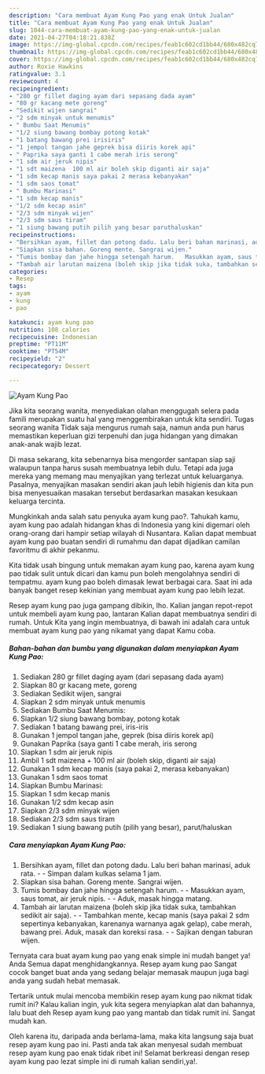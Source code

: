 ```yaml
---
description: "Cara membuat Ayam Kung Pao yang enak Untuk Jualan"
title: "Cara membuat Ayam Kung Pao yang enak Untuk Jualan"
slug: 1044-cara-membuat-ayam-kung-pao-yang-enak-untuk-jualan
date: 2021-04-27T04:18:21.838Z
image: https://img-global.cpcdn.com/recipes/feab1c602cd1bb44/680x482cq70/ayam-kung-pao-foto-resep-utama.jpg
thumbnail: https://img-global.cpcdn.com/recipes/feab1c602cd1bb44/680x482cq70/ayam-kung-pao-foto-resep-utama.jpg
cover: https://img-global.cpcdn.com/recipes/feab1c602cd1bb44/680x482cq70/ayam-kung-pao-foto-resep-utama.jpg
author: Roxie Hawkins
ratingvalue: 3.1
reviewcount: 4
recipeingredient:
- "280 gr fillet daging ayam dari sepasang dada ayam"
- "80 gr kacang mete goreng"
- "Sedikit wijen sangrai"
- "2 sdm minyak untuk menumis"
- " Bumbu Saat Menumis"
- "1/2 siung bawang bombay potong kotak"
- "1 batang bawang prei irisiris"
- "1 jempol tangan jahe geprek bisa diiris korek api"
- " Paprika saya ganti 1 cabe merah iris serong"
- "1 sdm air jeruk nipis"
- "1 sdt maizena  100 ml air boleh skip diganti air saja"
- "1 sdm kecap manis saya pakai 2 merasa kebanyakan"
- "1 sdm saos tomat"
- " Bumbu Marinasi"
- "1 sdm kecap manis"
- "1/2 sdm kecap asin"
- "2/3 sdm minyak wijen"
- "2/3 sdm saus tiram"
- "1 siung bawang putih pilih yang besar paruthaluskan"
recipeinstructions:
- "Bersihkan ayam, fillet dan potong dadu. Lalu beri bahan marinasi, aduk rata.   Simpan dalam kulkas selama 1 jam."
- "Siapkan sisa bahan. Goreng mente. Sangrai wijen."
- "Tumis bombay dan jahe hingga setengah harum.   Masukkan ayam, saus tomat, air jeruk nipis.  Aduk, masak hingga matang."
- "Tambah air larutan maizena (boleh skip jika tidak suka, tambahkan sedikit air saja).  Tambahkan mente, kecap manis (saya pakai 2 sdm sepertinya kebanyakan, karenanya warnanya agak gelap), cabe merah, bawang prei. Aduk, masak dan koreksi rasa.   Sajikan dengan taburan wijen."
categories:
- Resep
tags:
- ayam
- kung
- pao

katakunci: ayam kung pao 
nutrition: 108 calories
recipecuisine: Indonesian
preptime: "PT11M"
cooktime: "PT54M"
recipeyield: "2"
recipecategory: Dessert

---
```



![Ayam Kung Pao](https://img-global.cpcdn.com/recipes/feab1c602cd1bb44/680x482cq70/ayam-kung-pao-foto-resep-utama.jpg)

Jika kita seorang wanita, menyediakan olahan menggugah selera pada famili merupakan suatu hal yang menggembirakan untuk kita sendiri. Tugas seorang  wanita Tidak saja mengurus rumah saja, namun anda pun harus memastikan keperluan gizi terpenuhi dan juga hidangan yang dimakan anak-anak wajib lezat.

Di masa  sekarang, kita sebenarnya bisa mengorder santapan siap saji walaupun tanpa harus susah membuatnya lebih dulu. Tetapi ada juga mereka yang memang mau menyajikan yang terlezat untuk keluarganya. Pasalnya, menyajikan masakan sendiri akan jauh lebih higienis dan kita pun bisa menyesuaikan masakan tersebut berdasarkan masakan kesukaan keluarga tercinta. 



Mungkinkah anda salah satu penyuka ayam kung pao?. Tahukah kamu, ayam kung pao adalah hidangan khas di Indonesia yang kini digemari oleh orang-orang dari hampir setiap wilayah di Nusantara. Kalian dapat membuat ayam kung pao buatan sendiri di rumahmu dan dapat dijadikan camilan favoritmu di akhir pekanmu.

Kita tidak usah bingung untuk memakan ayam kung pao, karena ayam kung pao tidak sulit untuk dicari dan kamu pun boleh mengolahnya sendiri di tempatmu. ayam kung pao boleh dimasak lewat berbagai cara. Saat ini ada banyak banget resep kekinian yang membuat ayam kung pao lebih lezat.

Resep ayam kung pao juga gampang dibikin, lho. Kalian jangan repot-repot untuk membeli ayam kung pao, lantaran Kalian dapat membuatnya sendiri di rumah. Untuk Kita yang ingin membuatnya, di bawah ini adalah cara untuk membuat ayam kung pao yang nikamat yang dapat Kamu coba.

<!--inarticleads1-->

##### Bahan-bahan dan bumbu yang digunakan dalam menyiapkan Ayam Kung Pao:

1. Sediakan 280 gr fillet daging ayam (dari sepasang dada ayam)
1. Siapkan 80 gr kacang mete, goreng
1. Sediakan Sedikit wijen, sangrai
1. Siapkan 2 sdm minyak untuk menumis
1. Sediakan  Bumbu Saat Menumis:
1. Siapkan 1/2 siung bawang bombay, potong kotak
1. Sediakan 1 batang bawang prei, iris-iris
1. Gunakan 1 jempol tangan jahe, geprek (bisa diiris korek api)
1. Gunakan  Paprika (saya ganti 1 cabe merah, iris serong
1. Siapkan 1 sdm air jeruk nipis
1. Ambil 1 sdt maizena + 100 ml air (boleh skip, diganti air saja)
1. Gunakan 1 sdm kecap manis (saya pakai 2, merasa kebanyakan)
1. Gunakan 1 sdm saos tomat
1. Siapkan  Bumbu Marinasi:
1. Siapkan 1 sdm kecap manis
1. Gunakan 1/2 sdm kecap asin
1. Siapkan 2/3 sdm minyak wijen
1. Sediakan 2/3 sdm saus tiram
1. Sediakan 1 siung bawang putih (pilih yang besar), parut/haluskan




<!--inarticleads2-->

##### Cara menyiapkan Ayam Kung Pao:

1. Bersihkan ayam, fillet dan potong dadu. Lalu beri bahan marinasi, aduk rata.  -  - Simpan dalam kulkas selama 1 jam.
1. Siapkan sisa bahan. Goreng mente. Sangrai wijen.
1. Tumis bombay dan jahe hingga setengah harum.  -  - Masukkan ayam, saus tomat, air jeruk nipis. -  - Aduk, masak hingga matang.
1. Tambah air larutan maizena (boleh skip jika tidak suka, tambahkan sedikit air saja). -  - Tambahkan mente, kecap manis (saya pakai 2 sdm sepertinya kebanyakan, karenanya warnanya agak gelap), cabe merah, bawang prei. Aduk, masak dan koreksi rasa.  -  - Sajikan dengan taburan wijen.




Ternyata cara buat ayam kung pao yang enak simple ini mudah banget ya! Anda Semua dapat menghidangkannya. Resep ayam kung pao Sangat cocok banget buat anda yang sedang belajar memasak maupun juga bagi anda yang sudah hebat memasak.

Tertarik untuk mulai mencoba membikin resep ayam kung pao nikmat tidak rumit ini? Kalau kalian ingin, yuk kita segera menyiapkan alat dan bahannya, lalu buat deh Resep ayam kung pao yang mantab dan tidak rumit ini. Sangat mudah kan. 

Oleh karena itu, daripada anda berlama-lama, maka kita langsung saja buat resep ayam kung pao ini. Pasti anda tak akan menyesal sudah membuat resep ayam kung pao enak tidak ribet ini! Selamat berkreasi dengan resep ayam kung pao lezat simple ini di rumah kalian sendiri,ya!.

